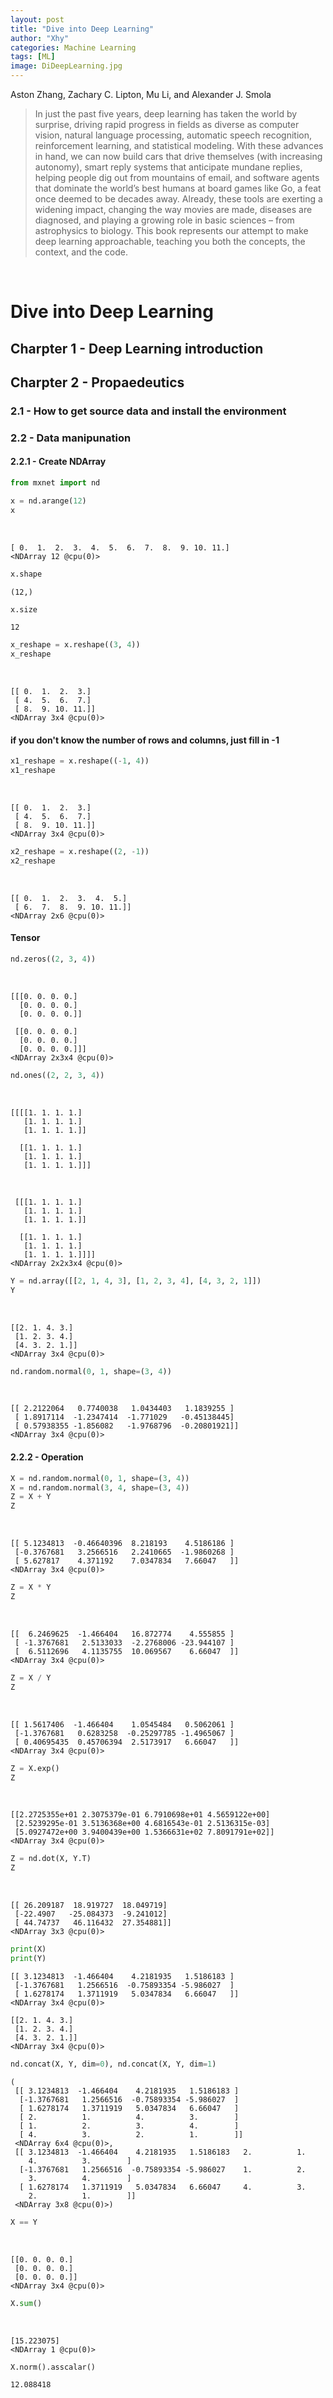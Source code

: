 ```yaml
---
layout: post
title: "Dive into Deep Learning"
author: "Xhy"
categories: Machine Learning
tags: [ML]
image: DiDeepLearning.jpg
---
```


Aston Zhang, Zachary C. Lipton, Mu Li, and Alexander J. Smola


>In just the past five years, deep learning has taken the world by surprise, driving rapid progress in fields as diverse as computer vision, natural language processing, automatic speech recognition, reinforcement learning, and statistical modeling. With these advances in hand, we can now build cars that drive themselves (with increasing autonomy), smart reply systems that anticipate mundane replies, helping people dig out from mountains of email, and software agents that dominate the world’s best humans at board games like Go, a feat once deemed to be decades away. Already, these tools are exerting a widening impact, changing the way movies are made, diseases are diagnosed, and playing a growing role in basic sciences – from astrophysics to biology. This book represents our attempt to make deep learning approachable, teaching you both the concepts, the context, and the code.

<br />

# Dive into Deep Learning

## Charpter 1 - Deep Learning introduction

## Charpter 2 - Propaedeutics

### 2.1 - How to get source data and install the environment

### 2.2 - Data manipunation

#### 2.2.1 - Create NDArray

```python
from mxnet import nd
```

```python
x = nd.arange(12)
x
```



​    

```
[ 0.  1.  2.  3.  4.  5.  6.  7.  8.  9. 10. 11.]
<NDArray 12 @cpu(0)>
```



```python
x.shape
```



```
(12,)
```



```python
x.size
```



```
12
```



```python
x_reshape = x.reshape((3, 4))
x_reshape
```



​    

```
[[ 0.  1.  2.  3.]
 [ 4.  5.  6.  7.]
 [ 8.  9. 10. 11.]]
<NDArray 3x4 @cpu(0)>
```



#### if you don't know the number of rows and columns, just fill in  -1

```python
x1_reshape = x.reshape((-1, 4))
x1_reshape
```



​    

```
[[ 0.  1.  2.  3.]
 [ 4.  5.  6.  7.]
 [ 8.  9. 10. 11.]]
<NDArray 3x4 @cpu(0)>
```



```python
x2_reshape = x.reshape((2, -1))
x2_reshape
```



​    

```
[[ 0.  1.  2.  3.  4.  5.]
 [ 6.  7.  8.  9. 10. 11.]]
<NDArray 2x6 @cpu(0)>
```



#### Tensor

```python
nd.zeros((2, 3, 4))
```



​    

```
[[[0. 0. 0. 0.]
  [0. 0. 0. 0.]
  [0. 0. 0. 0.]]

 [[0. 0. 0. 0.]
  [0. 0. 0. 0.]
  [0. 0. 0. 0.]]]
<NDArray 2x3x4 @cpu(0)>
```



```python
nd.ones((2, 2, 3, 4))
```



​    

```
[[[[1. 1. 1. 1.]
   [1. 1. 1. 1.]
   [1. 1. 1. 1.]]

  [[1. 1. 1. 1.]
   [1. 1. 1. 1.]
   [1. 1. 1. 1.]]]
```

​    

```
 [[[1. 1. 1. 1.]
   [1. 1. 1. 1.]
   [1. 1. 1. 1.]]

  [[1. 1. 1. 1.]
   [1. 1. 1. 1.]
   [1. 1. 1. 1.]]]]
<NDArray 2x2x3x4 @cpu(0)>
```



```python
Y = nd.array([[2, 1, 4, 3], [1, 2, 3, 4], [4, 3, 2, 1]])
Y
```



​    

```
[[2. 1. 4. 3.]
 [1. 2. 3. 4.]
 [4. 3. 2. 1.]]
<NDArray 3x4 @cpu(0)>
```



```python
nd.random.normal(0, 1, shape=(3, 4))
```



​    

```
[[ 2.2122064   0.7740038   1.0434403   1.1839255 ]
 [ 1.8917114  -1.2347414  -1.771029   -0.45138445]
 [ 0.57938355 -1.856082   -1.9768796  -0.20801921]]
<NDArray 3x4 @cpu(0)>
```



#### 2.2.2 - Operation

```python
X = nd.random.normal(0, 1, shape=(3, 4))
X = nd.random.normal(3, 4, shape=(3, 4))
Z = X + Y
Z
```



​    

```
[[ 5.1234813  -0.46640396  8.218193    4.5186186 ]
 [-0.3767681   3.2566516   2.2410665  -1.9860268 ]
 [ 5.627817    4.371192    7.0347834   7.66047   ]]
<NDArray 3x4 @cpu(0)>
```



```python
Z = X * Y
Z
```



​    

```
[[  6.2469625  -1.466404   16.872774    4.555855 ]
 [ -1.3767681   2.5133033  -2.2768006 -23.944107 ]
 [  6.5112696   4.1135755  10.069567    6.66047  ]]
<NDArray 3x4 @cpu(0)>
```



```python
Z = X / Y
Z
```



​    

```
[[ 1.5617406  -1.466404    1.0545484   0.5062061 ]
 [-1.3767681   0.6283258  -0.25297785 -1.4965067 ]
 [ 0.40695435  0.45706394  2.5173917   6.66047   ]]
<NDArray 3x4 @cpu(0)>
```



```python
Z = X.exp()
Z
```



​    

```
[[2.2725355e+01 2.3075379e-01 6.7910698e+01 4.5659122e+00]
 [2.5239295e-01 3.5136368e+00 4.6816543e-01 2.5136315e-03]
 [5.0927472e+00 3.9400439e+00 1.5366631e+02 7.8091791e+02]]
<NDArray 3x4 @cpu(0)>
```



```python
Z = nd.dot(X, Y.T)
Z
```



​    

```
[[ 26.209187  18.919727  18.049719]
 [-22.4907   -25.084373  -9.241012]
 [ 44.74737   46.116432  27.354881]]
<NDArray 3x3 @cpu(0)>
```



```python
print(X)
print(Y)
```

```
[[ 3.1234813  -1.466404    4.2181935   1.5186183 ]
 [-1.3767681   1.2566516  -0.75893354 -5.986027  ]
 [ 1.6278174   1.3711919   5.0347834   6.66047   ]]
<NDArray 3x4 @cpu(0)>

[[2. 1. 4. 3.]
 [1. 2. 3. 4.]
 [4. 3. 2. 1.]]
<NDArray 3x4 @cpu(0)>
```



```python
nd.concat(X, Y, dim=0), nd.concat(X, Y, dim=1)
```



```
(
 [[ 3.1234813  -1.466404    4.2181935   1.5186183 ]
  [-1.3767681   1.2566516  -0.75893354 -5.986027  ]
  [ 1.6278174   1.3711919   5.0347834   6.66047   ]
  [ 2.          1.          4.          3.        ]
  [ 1.          2.          3.          4.        ]
  [ 4.          3.          2.          1.        ]]
 <NDArray 6x4 @cpu(0)>,
 [[ 3.1234813  -1.466404    4.2181935   1.5186183   2.          1.
    4.          3.        ]
  [-1.3767681   1.2566516  -0.75893354 -5.986027    1.          2.
    3.          4.        ]
  [ 1.6278174   1.3711919   5.0347834   6.66047     4.          3.
    2.          1.        ]]
 <NDArray 3x8 @cpu(0)>)
```



```python
X == Y
```



​    

```
[[0. 0. 0. 0.]
 [0. 0. 0. 0.]
 [0. 0. 0. 0.]]
<NDArray 3x4 @cpu(0)>
```



```python
X.sum()
```



​    

```
[15.223075]
<NDArray 1 @cpu(0)>
```



```python
X.norm().asscalar()
```



```
12.088418
```



```python

```
